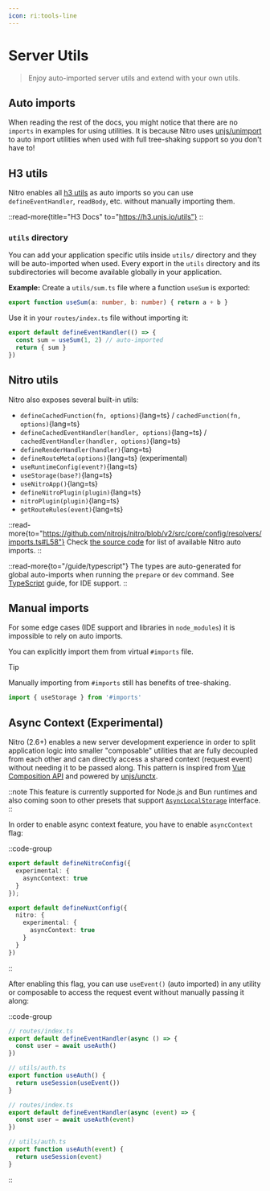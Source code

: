 ```yaml
---
icon: ri:tools-line
---
```


# Server Utils

> Enjoy auto-imported server utils and extend with your own utils.

## Auto imports

When reading the rest of the docs, you might notice that there are no `imports` in examples for using utilities.
It is because Nitro uses [unjs/unimport](https://github.com/unjs/unimport) to auto import utilities when used with full tree-shaking support so you don't have to!

## H3 utils

Nitro enables all [h3 utils](https://h3.unjs.io/utils) as auto imports so you can use `defineEventHandler`, `readBody`, etc. without manually importing them.

::read-more{title="H3 Docs" to="https://h3.unjs.io/utils"}
::


### `utils` directory

You can add your application specific utils inside `utils/` directory and they will be auto-imported when used.
Every export in the `utils` directory and its subdirectories will become available globally in your application.


**Example:** Create a `utils/sum.ts` file where a function `useSum` is exported:

```ts [utils/sum.ts]
export function useSum(a: number, b: number) { return a + b }
```

Use it in your `routes/index.ts` file without importing it:

```ts [routes/index.ts]
export default defineEventHandler(() => {
  const sum = useSum(1, 2) // auto-imported
  return { sum }
})
```

## Nitro utils

Nitro also exposes several built-in utils:

<!-- TODO: use automd -->

- `defineCachedFunction(fn, options)`{lang=ts} / `cachedFunction(fn, options)`{lang=ts}
- `defineCachedEventHandler(handler, options)`{lang=ts} / `cachedEventHandler(handler, options)`{lang=ts}
- `defineRenderHandler(handler)`{lang=ts}
- `defineRouteMeta(options)`{lang=ts} (experimental)
- `useRuntimeConfig(event?)`{lang=ts}
- `useStorage(base?)`{lang=ts}
- `useNitroApp()`{lang=ts}
- `defineNitroPlugin(plugin)`{lang=ts}
- `nitroPlugin(plugin)`{lang=ts}
- `getRouteRules(event)`{lang=ts}

::read-more{to="https://github.com/nitrojs/nitro/blob/v2/src/core/config/resolvers/imports.ts#L58"}
Check [the source code](https://github.com/nitrojs/nitro/blob/v2/src/core/config/resolvers/imports.ts#L58) for list of available Nitro auto imports.
::

::read-more{to="/guide/typescript"}
The types are auto-generated for global auto-imports when running the `prepare` or `dev` command. See [TypeScript](/guide/typescript) guide, for IDE support.
::

## Manual imports

For some edge cases (IDE support and libraries in `node_modules`) it is impossible to rely on auto imports.

You can explicitly import them from virtual `#imports` file.

> [!TIP]
> Manually importing from `#imports` still has benefits of tree-shaking.

```js [plugins/test.ts]
import { useStorage } from '#imports'
```

## Async Context (Experimental)

Nitro (2.6+) enables a new server development experience in order to split application logic into smaller "composable" utilities that are fully decoupled from each other and can directly access a shared context (request event) without needing it to be passed along. This pattern is inspired from [Vue Composition API](https://vuejs.org/guide/extras/composition-api-faq.html#why-composition-api) and powered by [unjs/unctx](https://github.com/unjs/unctx).

::note
This feature is currently supported for Node.js and Bun runtimes and also coming soon to other presets that support [`AsyncLocalStorage`](https://nodejs.org/api/async_context.html#class-asynclocalstorage) interface.
::

In order to enable async context feature, you have to enable `asyncContext` flag:

::code-group
```ts [nitro.config.ts]
export default defineNitroConfig({
  experimental: {
    asyncContext: true
  }
});
```
```ts [nuxt.config.ts]
export default defineNuxtConfig({
  nitro: {
    experimental: {
      asyncContext: true
    }
  }
})
```
::

After enabling this flag, you can use `useEvent()` (auto imported) in any utility or composable to access the request event without manually passing it along:

::code-group
```ts [with async context]
// routes/index.ts
export default defineEventHandler(async () => {
  const user = await useAuth()
})

// utils/auth.ts
export function useAuth() {
  return useSession(useEvent())
}
```
```ts [without async context]
// routes/index.ts
export default defineEventHandler(async (event) => {
  const user = await useAuth(event)
})

// utils/auth.ts
export function useAuth(event) {
  return useSession(event)
}
```
::


